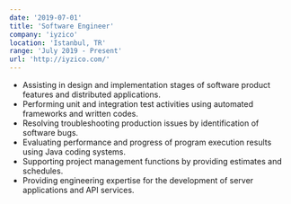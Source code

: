 ```yaml
---
date: '2019-07-01'
title: 'Software Engineer'
company: 'iyzico'
location: 'Istanbul, TR'
range: 'July 2019 - Present'
url: 'http://iyzico.com/'
---
```


- Assisting in design and implementation stages of software product features and distributed applications.
- Performing unit and integration test activities using automated frameworks and written codes.
- Resolving troubleshooting production issues by identification of software bugs.
- Evaluating performance and progress of program execution results using Java coding systems.
- Supporting project management functions by providing estimates and schedules.
- Providing engineering expertise for the development of server applications and API services.
